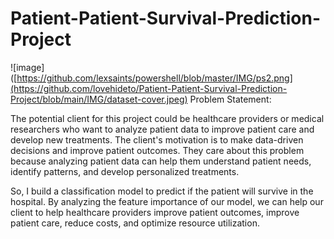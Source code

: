 # Patient-Patient-Survival-Prediction-Project
![image]([https://github.com/lexsaints/powershell/blob/master/IMG/ps2.png](https://github.com/lovehideto/Patient-Patient-Survival-Prediction-Project/blob/main/IMG/dataset-cover.jpeg)
Problem Statement:

The potential client for this project could be healthcare providers or medical researchers who want to analyze patient data to improve patient care and develop new treatments. The client's motivation is to make data-driven decisions and improve patient outcomes. They care about this problem because analyzing patient data can help them understand patient needs, identify patterns, and develop personalized treatments. 

So, I build a classification model to predict if the patient will survive in the hospital. By analyzing the feature importance of our model, we can help our client to help healthcare providers improve patient outcomes, improve patient care, reduce costs, and optimize resource utilization.


